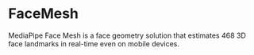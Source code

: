 # FaceMesh
MediaPipe Face Mesh is a face geometry solution that estimates 468 3D face landmarks in real-time even on mobile devices.
